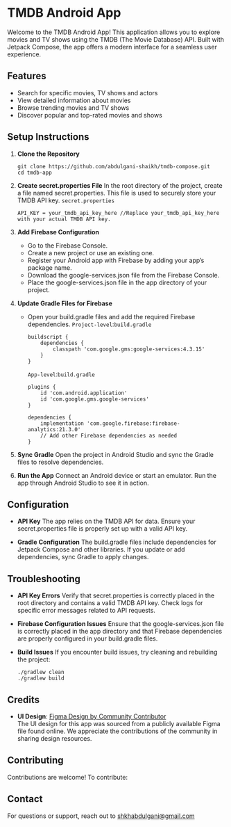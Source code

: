 # TMDB Android App

Welcome to the TMDB Android App! This application allows you to explore movies and TV shows using the TMDB (The Movie Database) API. Built with Jetpack Compose, the app offers a modern interface for a seamless user experience.

## Features
- Search for specific movies, TV shows and actors
- View detailed information about movies
- Browse trending movies and TV shows
- Discover popular and top-rated movies and shows

## Setup Instructions

1. **Clone the Repository**
   ```
   git clone https://github.com/abdulgani-shaikh/tmdb-compose.git
   cd tmdb-app
   ```
2. **Create secret.properties File**
   In the root directory of the project, create a file named secret.properties. This file is used to securely store your TMDB API key.
   `secret.properties`
    ```
    API_KEY = your_tmdb_api_key_here //Replace your_tmdb_api_key_here with your actual TMDB API key.
    ```

3. **Add Firebase Configuration**
    - Go to the Firebase Console.
    - Create a new project or use an existing one.
    - Register your Android app with Firebase by adding your app’s package name.
    - Download the google-services.json file from the Firebase Console.
    - Place the google-services.json file in the app directory of your project.

4. **Update Gradle Files for Firebase**

    - Open your build.gradle files and add the required Firebase dependencies.
      `Project-level`:`build.gradle`
        ```
        buildscript {
            dependencies {
                classpath 'com.google.gms:google-services:4.3.15'
            }
        }
        ```
      `App-level`:`build.gradle`
        ```
        plugins {
            id 'com.android.application'
            id 'com.google.gms.google-services'
        }
     
        dependencies {
            implementation 'com.google.firebase:firebase-analytics:21.3.0'
            // Add other Firebase dependencies as needed
        }
        ```

5. **Sync Gradle**
   Open the project in Android Studio and sync the Gradle files to resolve dependencies.

6. **Run the App**
   Connect an Android device or start an emulator. Run the app through Android Studio to see it in action.

## Configuration
- **API Key**
  The app relies on the TMDB API for data. Ensure your secret.properties file is properly set up with a valid API key.

- **Gradle Configuration**
  The build.gradle files include dependencies for Jetpack Compose and other libraries. If you update or add dependencies, sync Gradle to apply changes.

## Troubleshooting
- **API Key Errors**
  Verify that secret.properties is correctly placed in the root directory and contains a valid TMDB API key. Check logs for specific error messages related to API requests.

- **Firebase Configuration Issues**
  Ensure that the google-services.json file is correctly placed in the app directory and that Firebase dependencies are properly configured in your build.gradle files.

- **Build Issues**
  If you encounter build issues, try cleaning and rebuilding the project:
    ```
    ./gradlew clean
    ./gradlew build
    ```

## Credits

- **UI Design**: [Figma Design by Community Contributor](https://www.figma.com/design/qgJNKIr6yqgiCPDOpZU4dK/TMDB-(Community)?node-id=66-2&node-type=canvas&t=VU0pep0nuKJbeNu0-0)  
  The UI design for this app was sourced from a publicly available Figma file found online. We appreciate the contributions of the community in sharing design resources.

## Contributing
Contributions are welcome! To contribute:

## Contact
For questions or support, reach out to shkhabdulgani@gmail.com